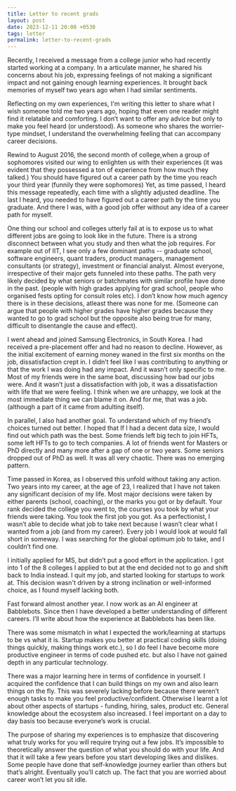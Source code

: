 ```yaml
---
title: Letter to recent grads
layout: post
date: 2023-12-11 20:00 +0530
tags: letter
permalink: letter-to-recent-grads
---
```


Recently, I received a message from a college junior who had recently started working at a company. In a articulate manner, he shared his concerns about his job, expressing feelings of not making a significant impact and not gaining enough learning experiences. It brought back memories of myself two years ago when I had similar sentiments.

Reflecting on my own experiences, I'm writing this letter to share what I wish someone told me two years ago, hoping that even one reader might find it relatable and comforting. I don’t want to offer any advice but only to make you feel heard (or understood). As someone who shares the worrier-type mindset, I understand the overwhelming feeling that can accompany career decisions.

Rewind to August 2016, the second month of college,when a group of sophomores visited our wing to enlighten us with their experiences (it was evident that they possessed a ton of experience from how much they talked.) You should have figured out a career path by the time you reach your third year (funnily they were sophomores) Yet, as time passed, I heard this message repeatedly, each time with a slightly adjusted deadline. The last I heard, you needed to have figured out a career path by the time you graduate. And there I was, with a good job offer without any idea of a career path for myself.

One thing our school and colleges utterly fail at is to expose us to what different jobs are going to look like in the future. There is a strong disconnect between what you study and then what the job requires. For example out of IIT, I see only a few dominant paths -- graduate school, software engineers, quant traders, product managers, management consultants (or strategy), investment or financial analyst. Almost everyone, irrespective of their major gets funneled into these paths. The path very likely decided by what seniors or batchmates with similar profile have done in the past. (people with high grades applying for grad school, people who organised fests opting for consult roles etc). I don’t know how much agency there is in these decisions, atleast there was none for me. (Someone can argue that people with higher grades have higher grades because they wanted to go to grad school but the opposite also being true for many, difficult to disentangle the cause and effect).

I went ahead and joined Samsung Electronics, in South Korea. I had received a pre-placement offer and had no reason to decline. However, as the initial excitement of earning money waned in the first six months on the job, dissatisfaction crept in. I didn’t feel like I was contributing to anything or that the work I was doing had any impact. And it wasn’t only specific to me. Most of my friends were in the same boat, discussing how bad our jobs were. And it wasn’t just a dissatisfaction with job, it was a dissatisfaction with life that we were feeling. I think when we are unhappy, we look at the most immediate thing we can blame it on. And for me, that was a job. (although a part of it came from adulting itself). 

In parallel, I also had another goal. To understand which of my friend’s choices turned out better. I hoped that If I had a decent data size, I would find out which path was the best. Some friends left big tech to join HFTs, some left HFTs to go to  tech companies. A lot of friends went for Masters or PhD directly and many more after a gap of one or two years. Some seniors dropped out of PhD as well. It was all very chaotic. There was no emerging pattern. 

Time passed in Korea, as I observed this unfold without taking any action. Two years into my career, at the age of 23, I realized that I have not taken any significant decision of my life. Most major decisions were taken by either parents (school, coaching), or the marks you got or by default. Your rank decided the college you went to, the courses you took by what your friends were taking. You took the first job you got. As a perfectionist, I wasn’t able to decide what job to take next because I wasn’t clear what I wanted from a job (and from my career). Every job I would look at would fall short in someway. I was searching for the global optimum job to take, and I couldn’t find one. 

I initially applied for MS, but didn’t put a good effort in the application. I got into 1 of the 8 colleges I applied to but at the end decided not to go and shift back to India instead. I quit my job, and started looking for startups to work at. This decision wasn't driven by a strong inclination or well-informed choice, as I found myself lacking both. 

Fast forward almost another year. I now work as an AI engineer at Babblebots. Since then I have developed a better understanding of different careers. I’ll write about how the experience at Babblebots has been like. 

There was some mismatch in what I expected the work/learning at startups to be vs what it is. Startup makes you better at practical coding skills (doing things quickly, making things work etc.), so I do feel I have become more productive engineer in terms of code pushed etc. but also I have not gained depth in any particular technology. 

There was a major learning here in terms of confidence in yourself. I acquired the confidence that I can build things on my own and also learn things on the fly. This was severely lacking before because there weren’t enough tasks to make you feel productive/confident. Otherwise I learnt a lot about other aspects of startups - funding, hiring, sales, product etc. General knowledge about the ecosystem also increased. I feel important on a day to day basis too because everyone’s work is crucial. 

The purpose of sharing my experiences is to emphasize that discovering what truly works for you will require trying out a few jobs. It’s impossible to theoretically answer the question of what you should do with your life. And that it will take a few years before you start developing likes and dislikes. Some people have done that self-knowledge journey earlier than others but that’s alright. Eventually you’ll catch up. The fact that you are worried about career won’t let you sit idle.
